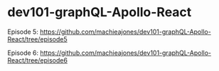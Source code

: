# dev101-graphQL-Apollo-React

Episode 5:
https://github.com/machieajones/dev101-graphQL-Apollo-React/tree/episode5

Episode 6:
https://github.com/machieajones/dev101-graphQL-Apollo-React/tree/episode6
